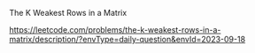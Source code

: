 The K Weakest Rows in a Matrix

https://leetcode.com/problems/the-k-weakest-rows-in-a-matrix/description/?envType=daily-question&envId=2023-09-18
